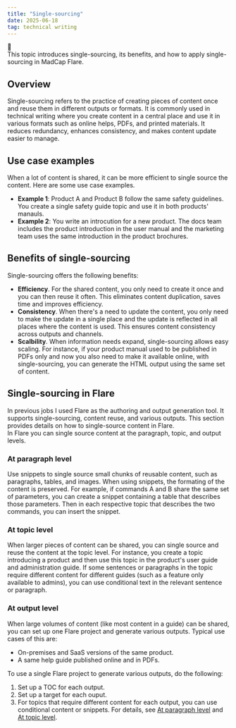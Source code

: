 ```yaml
---
title: "Single-sourcing"
date: 2025-06-18
tag: technical writing
---
```

📑   
This topic introduces single-sourcing, its benefits, and how to apply single-sourcing in MadCap Flare.<br>
## Overview
Single-sourcing refers to the practice of creating pieces of content once and reuse them in different outputs or formats. It is commonly used in technical writing where you create content in a central place and use it in various formats such as online helps, PDFs, and printed materials. It reduces redundancy, enhances consistency, and makes content update easier to manage.   
## Use case examples<br>   
When a lot of content is shared, it can be more efficient to single source the content. Here are some use case examples.<br>

- **Example 1**: Product A and Product B follow the same safety guidelines. You create a single safety guide topic and use it in both products' manauls.
- **Example 2**: You write an introcution for a new product. The docs team includes the product introduction in the user manual and the marketing team uses the same introduction in the product brochures.

## Benefits of single-sourcing    
Single-sourcing offers the following benefits: <br>

- **Efficiency**. For the shared content, you only need to create it once and you can then reuse it often. This eliminates content duplication, saves time and improves efficiency. <br>
- **Consistency**. When there's a need to update the content, you only need to make the update in a single place and the update is reflected in all places where the content is used. This ensures content consistency across outputs and channels.<br>
- **Scalbility**. When information needs expand, single-sourcing allows easy scaling. For instance, if your product manual used to be published in PDFs only and now you also need to make it available online, with single-sourcing, you can generate the HTML output using the same set of content. <br>

## Single-sourcing in Flare
In previous jobs I used Flare as the authoring and output generation tool. It supports single-sourcing, content reuse, and various outputs. This section provides details on how to single-source content in Flare.<br> 
In Flare you can single source content at the paragraph, topic, and output levels. <br>
### At paragraph level
Use snippets to single source small chunks of reusable content, such as paragraphs, tables, and images. When using snippets, the formating of the content is preserved. For example, if commands A and B share the same set of parameters, you can create a snippet containing a table that describes those parameters. Then in each respective topic that describes the two commands, you can insert the snippet.   
### At topic level
When larger pieces of content can be shared, you can single source and reuse the content at the topic level. For instance, you create a topic introducing a product and then use this topic in the product's user guide and administration guide. If some sentences or paragraphs in the topic require different content for different guides (such as a feature only available to admins), you can use conditional text in the relevant sentence or paragraph.  
### At output level
When large volumes of content (like most content in a guide) can be shared, you can set up one Flare project and generate various outputs. Typical use cases of this are: <br>
- On-premises and SaaS versions of the same product. 
- A same help guide published online and in PDFs. <br>

To use a single Flare project to generate various outputs, do the following:<br>
1. Set up a TOC for each output.
3. Set up a target for each ouput.
4. For topics that require different content for each output, you can use conditional content or snippets. For details, see [At paragraph level](#at-paragraph-level) and [At topic level](#at-topic-level).
